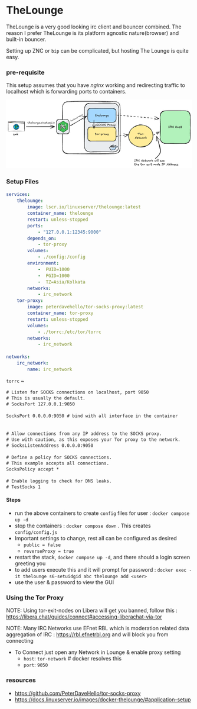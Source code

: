 # TheLounge

TheLounge is a very good looking irc client and bouncer combined. The reason I prefer TheLounge is its platform agnostic nature(browser) and built-in bouncer.

Setting up ZNC or `bip` can be complicated, but hosting The Lounge is quite easy.

### pre-requisite

This setup assumes that you have *nginx* working and redirecting traffic to localhost which is forwarding ports to containers.

![](assets/Pasted%20image%2020251016084338.png)

### Setup Files

```yaml
services:
    thelounge:
        image: lscr.io/linuxserver/thelounge:latest
        container_name: thelounge
        restart: unless-stopped
        ports:
            - "127.0.0.1:12345:9000"
        depends_on:
            - tor-proxy
        volumes:
            - ./config:/config
        environment:
            -  PUID=1000
            -  PGID=1000
            -  TZ=Asia/Kolkata
        networks:
            - irc_network
    tor-proxy:
        image: peterdavehello/tor-socks-proxy:latest
        container_name: tor-proxy
        restart: unless-stopped
        volumes:
            - ./torrc:/etc/tor/torrc
        networks:
            - irc_network

networks:
    irc_network:
        name: irc_network
```

`torrc` ~ 

```text
# Listen for SOCKS connections on localhost, port 9050
# This is usually the default.
# SocksPort 127.0.0.1:9050

SocksPort 0.0.0.0:9050 # bind with all interface in the container


# Allow connections from any IP address to the SOCKS proxy.
# Use with caution, as this exposes your Tor proxy to the network.
# SocksListenAddress 0.0.0.0:9050

# Define a policy for SOCKS connections.
# This example accepts all connections.
SocksPolicy accept *

# Enable logging to check for DNS leaks.
# TestSocks 1
```

#### Steps

- run the above containers to create `config` files for user : `docker compose up -d`
- stop the containers : `docker compose down` . This creates `config/config.js`
- Important settings to change, rest all can be configured as desired
    - `public = false`
    - `reverseProxy = true`
- restart the stack, `docker compose up -d`, and there should a login screen greeting you
- to add users execute this and it will prompt for password : `docker exec -it thelounge s6-setuidgid abc thelounge add <user>`
- use the user & password to view the GUI


### Using the Tor Proxy

NOTE: Using tor-exit-nodes on Libera will get you banned, follow this : https://libera.chat/guides/connect#accessing-liberachat-via-tor

NOTE: Many IRC Networks use EFnet RBL which is moderation related data aggregation of IRC : https://rbl.efnetrbl.org and will block you from connecting

- To Connect just open any Network in Lounge & enable proxy setting
    - `host`: `tor-network` # docker resolves this
    - `port`: `9050`

### resources

- https://github.com/PeterDaveHello/tor-socks-proxy
- https://docs.linuxserver.io/images/docker-thelounge/#application-setup